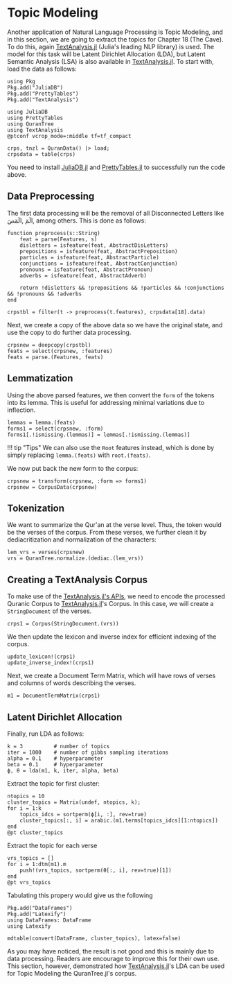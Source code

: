 Topic Modeling
============
Another application of Natural Language Processing is Topic Modeling, and in this section, we are going to extract the topics for Chapter 18 (The Cave). To do this, again [TextAnalysis.jl](https://juliahub.com/docs/TextAnalysis/5Mwet/0.7.2/) (Julia's leading NLP library) is used. The model for this task will be Latent Dirichlet Allocation (LDA), but Latent Semantic Analysis (LSA) is also available in [TextAnalysis.jl](https://juliahub.com/docs/TextAnalysis/5Mwet/0.7.2/). To start with, load the data as follows:
```@setup abc
using Pkg
Pkg.add("JuliaDB")
Pkg.add("PrettyTables")
Pkg.add("TextAnalysis")
```
```@repl abc
using JuliaDB
using PrettyTables
using QuranTree
using TextAnalysis
@ptconf vcrop_mode=:middle tf=tf_compact

crps, tnzl = QuranData() |> load;
crpsdata = table(crps)
```

You need to install [JuliaDB.jl](https://github.com/JuliaData/JuliaDB.jl) and [PrettyTables.jl](https://github.com/ronisbr/PrettyTables.jl) to successfully run the code above. 

## Data Preprocessing
The first data processing will be the removal of all Disconnected Letters like الٓمٓ ,الٓمٓصٓ, among others. This is done as follows:
```@repl abc
function preprocess(s::String)
    feat = parse(Features, s)
    disletters = isfeature(feat, AbstractDisLetters)
    prepositions = isfeature(feat, AbstractPreposition)
    particles = isfeature(feat, AbstractParticle)
    conjunctions = isfeature(feat, AbstractConjunction)
    pronouns = isfeature(feat, AbstractPronoun)
    adverbs = isfeature(feat, AbstractAdverb)

    return !disletters && !prepositions && !particles && !conjunctions && !pronouns && !adverbs
end

crpstbl = filter(t -> preprocess(t.features), crpsdata[18].data)
```
Next, we create a copy of the above data so we have the original state, and use the copy to do further data processing.
```@repl abc
crpsnew = deepcopy(crpstbl)
feats = select(crpsnew, :features)
feats = parse.(Features, feats)
```
## Lemmatization
Using the above parsed features, we then convert the `form` of the tokens into its lemma. This is useful for addressing minimal variations due to inflection.
```@repl abc
lemmas = lemma.(feats)
forms1 = select(crpsnew, :form)
forms1[.!ismissing.(lemmas)] = lemmas[.!ismissing.(lemmas)]
```
!!! tip "Tips"
    We can also use the `Root` features instead, which is done by simply replacing `lemma.(feats)` with `root.(feats)`. 

We now put back the new form to the corpus:
```@repl abc
crpsnew = transform(crpsnew, :form => forms1)
crpsnew = CorpusData(crpsnew)
```
## Tokenization
We want to summarize the Qur'an at the verse level. Thus, the token would be the verses of the corpus. From these verses, we further clean it by dediacritization and normalization of the characters:
```@repl abc
lem_vrs = verses(crpsnew)
vrs = QuranTree.normalize.(dediac.(lem_vrs))
```
## Creating a TextAnalysis Corpus
To make use of the [TextAnalysis.jl's APIs](https://juliahub.com/docs/TextAnalysis/5Mwet/0.7.2/APIReference/), we need to encode the processed Quranic Corpus to [TextAnalysis.jl](https://juliahub.com/docs/TextAnalysis/5Mwet/0.7.2/)'s Corpus. In this case, we will create a `StringDocument` of the verses.
```@repl abc
crps1 = Corpus(StringDocument.(vrs))
```
We then update the lexicon and inverse index for efficient indexing of the corpus.
```@repl abc
update_lexicon!(crps1)
update_inverse_index!(crps1)
```
Next, we create a Document Term Matrix, which will have rows of verses and columns of words describing the verses.
```@repl abc
m1 = DocumentTermMatrix(crps1)
```
## Latent Dirichlet Allocation
Finally, run LDA as follows:
```@repl abc
k = 3          # number of topics
iter = 1000    # number of gibbs sampling iterations
alpha = 0.1    # hyperparameter
beta = 0.1     # hyperparameter
ϕ, θ = lda(m1, k, iter, alpha, beta)
```
Extract the topic for first cluster:
```@repl abc
ntopics = 10
cluster_topics = Matrix(undef, ntopics, k);
for i = 1:k
    topics_idcs = sortperm(ϕ[i, :], rev=true)
    cluster_topics[:, i] = arabic.(m1.terms[topics_idcs][1:ntopics])
end
@pt cluster_topics
```
Extract the topic for each verse
```@repl abc
vrs_topics = []
for i = 1:dtm(m1).m
    push!(vrs_topics, sortperm(θ[:, i], rev=true)[1])
end
@pt vrs_topics
```
Tabulating this propery would give us the following
```@example abc
Pkg.add("DataFrames")
Pkg.add("Latexify")
using DataFrames: DataFrame
using Latexify

mdtable(convert(DataFrame, cluster_topics), latex=false)
```
As you may have noticed, the result is not good and this is mainly due to data processing. Readers are encourage to improve this for their own use. This section, however, demonstrated how [TextAnalysis.jl](https://juliahub.com/docs/TextAnalysis/5Mwet/0.7.2/)'s LDA can be used for Topic Modeling the QuranTree.jl's corpus.